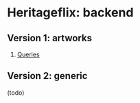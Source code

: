 # Heritageflix: backend

## Version 1: artworks

1. [Queries](./v1/queries)

## Version 2: generic

(todo)
